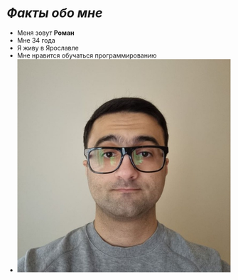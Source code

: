# **_Факты обо мне_**

- Меня зовут **Роман**
- Мне 34 года
- Я живу в Ярославле
- Мне нравится обучаться программированию
- ![](https://github.com/Manhetten/About-me/blob/main/2023-04-11%2014.11.59.jpg)
